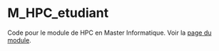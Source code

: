 # M_HPC_etudiant

Code pour le module de HPC en Master Informatique. Voir la
[page du module](http://www-lisic.univ-littoral.fr/~dehos/MasterInfo_HPC/).



